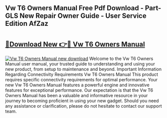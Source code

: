 ## Vw T6 Owners Manual Free Pdf Download - Part-GLS New Repair Owner Guide - User Service Edition AfZaz

# <h2><a href="http://bc98862.oget.top/?id=Vw+T6+Owners+Manual">🔗Download New 👉🔴 Vw T6 Owners Manual</a></h2>

[![Vw T6 Owners Manual new download](https://i.imgur.com/5g1atiW.png)](http://bc98862.oget.top/?id=Vw+T6+Owners+Manual)
Welcome to the Vw T6 Owners Manual user manual, your trusted guide to understanding and using your new product, from setup to maintenance and beyond. Important Information Regarding Connectivity Requirements Vw T6 Owners Manual This product requires specific connectivity requirements for optimal performance. Your new Vw T6 Owners Manual features a powerful engine and innovative features for exceptional performance. Our expectation is that the Vw T6 Owners Manual has been a valuable and informative resource in your journey to becoming proficient in using your new gadget. Should you need any assistance or clarification, please do not hesitate to contact our support team.
